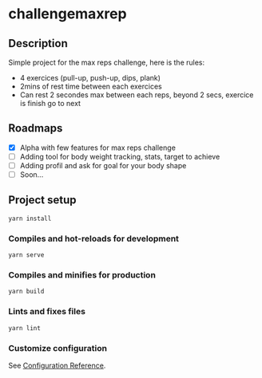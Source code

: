 # challengemaxrep

## Description

Simple project for the max reps challenge, here is the rules:
* 4 exercices (pull-up, push-up, dips, plank)
* 2mins of rest time between each exercices
* Can rest 2 secondes max between each reps, beyond 2 secs, exercice is finish go to next

## Roadmaps
- [x] Alpha with few features for max reps challenge
- [ ] Adding tool for body weight tracking, stats, target to achieve
- [ ] Adding profil and ask for goal for your body shape
- [ ] Soon...

## Project setup
```
yarn install
```

### Compiles and hot-reloads for development
```
yarn serve
```

### Compiles and minifies for production
```
yarn build
```

### Lints and fixes files
```
yarn lint
```

### Customize configuration
See [Configuration Reference](https://cli.vuejs.org/config/).
